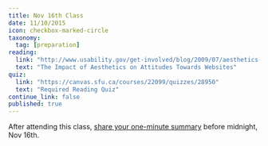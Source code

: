 ```yaml
---
title: Nov 16th Class
date: 11/10/2015
icon: checkbox-marked-circle
taxonomy:
  tag: [preparation]
reading:
  link: "http://www.usability.gov/get-involved/blog/2009/07/aesthetics-and-attitude.html"
  text: "The Impact of Aesthetics on Attitudes Towards Websites"
quiz:
  link: "https://canvas.sfu.ca/courses/22099/quizzes/28950"
  text: "Required Reading Quiz"
continue_link: false
published: true
---
```

After attending this class, [share your one-minute summary](https://canvas.sfu.ca/courses/22099/discussion_topics/382635) before midnight, Nov 16th.
